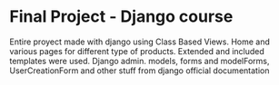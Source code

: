 # Final Project - Django course

Entire proyect made with django using Class Based Views.
Home and various pages for different type of products. Extended and included templates were used.
Django admin. models, forms and modelForms, UserCreationForm and other stuff from django official documentation
